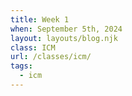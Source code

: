 ```yaml
---
title: Week 1
when: September 5th, 2024
layout: layouts/blog.njk
class: ICM
url: /classes/icm/
tags:
  - icm
---
```


